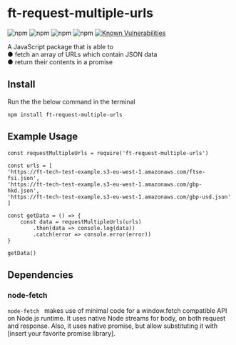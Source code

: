 # ft-request-multiple-urls
![npm](https://img.shields.io/github/license/hamzanaveedmalik/request-multiple-urls)
![npm](https://img.shields.io/github/issues/hamzanaveedmalik/request-multiple-urls)
![npm](https://img.shields.io/github/forks/hamzanaveedmalik/request-multiple-urls)
![npm](https://img.shields.io/github/stars/hamzanaveedmalik/request-multiple-url)
[![Known Vulnerabilities](https://snyk.io/test/github/hamzanaveedmalik/request-multiple-urls/badge.svg?targetFile=package.json)](https://snyk.io/test/github/hamzanaveedmalik/request-multiple-urls?targetFile=package.json)

A JavaScript package that is able to  
● fetch an array of URLs which contain JSON data  
● return their contents in a promise  

## Install
Run the the below command in the terminal
```
npm install ft-request-multiple-urls 

```

## Example Usage

```
const requestMultipleUrls = require('ft-request-multiple-urls')

const urls = [
'https://ft-tech-test-example.s3-eu-west-1.amazonaws.com/ftse-fsi.json', 
'https://ft-tech-test-example.s3-eu-west-1.amazonaws.com/gbp-hkd.json', 
'https://ft-tech-test-example.s3-eu-west-1.amazonaws.com/gbp-usd.json'
]

const getData = () => {
    const data = requestMultipleUrls(urls)
        .then(data => console.log(data))
        .catch(error => console.error(error))
}

getData()

```

## Dependencies

### node-fetch

```node-fetch ``` makes use of minimal code for a window.fetch compatible API on Node.js runtime. It uses native Node streams for body, on both request and response. Also, it uses native promise, but allow substituting it with [insert your favorite promise library].